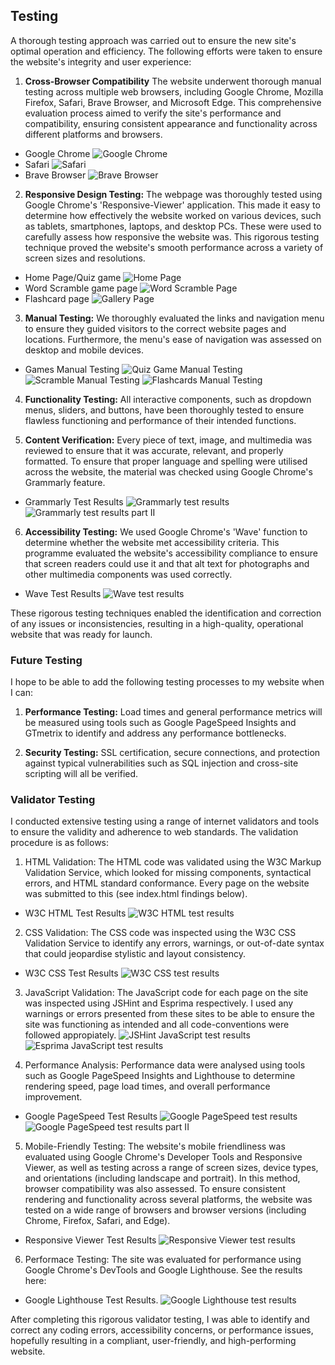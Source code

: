 ## Testing

A thorough testing approach was carried out to ensure the new site's optimal operation and efficiency. The following efforts were taken to ensure the website's integrity and user experience:

1. **Cross-Browser Compatibility** The website underwent thorough manual testing across multiple web browsers, including Google Chrome, Mozilla Firefox, Safari, Brave Browser, and Microsoft Edge. This comprehensive evaluation process aimed to verify the site's performance and compatibility, ensuring consistent appearance and functionality across different platforms and browsers.
- Google Chrome
![Google Chrome](https://raw.githubusercontent.com/DamianGillessen1989/que-padrisimo/main/docs/chrome.webp)
- Safari
![Safari](https://raw.githubusercontent.com/DamianGillessen1989/que-padrisimo/main/docs/safari.webp)
- Brave Browser
![Brave Browser](https://raw.githubusercontent.com/DamianGillessen1989/que-padrisimo/main/docs/brave.webp)

2. **Responsive Design Testing:**
The webpage was thoroughly tested using Google Chrome's 'Responsive-Viewer' application. This made it easy to determine how effectively the website worked on various devices, such as tablets, smartphones, laptops, and desktop PCs. These were used to carefully assess how responsive the website was. This rigorous testing technique proved the website's smooth performance across a variety of screen sizes and resolutions.

- Home Page/Quiz game
![Home Page](https://raw.githubusercontent.com/DamianGillessen1989/que-padrisimo/main/docs/responsive-viewer-home.webp)
- Word Scramble game page
![Word Scramble Page](https://raw.githubusercontent.com/DamianGillessen1989/que-padrisimo/main/docs/responsive-viewer-scramble.webp)
- Flashcard page
![Gallery Page](https://raw.githubusercontent.com/DamianGillessen1989/que-padrisimo/main/docs/responsive-viewer-flashcards.webp)

3. **Manual Testing:** We thoroughly evaluated the links and navigation menu to ensure they guided visitors to the correct website pages and locations. Furthermore, the menu's ease of navigation was assessed on desktop and mobile devices.

- Games Manual Testing
![Quiz Game Manual Testing](https://raw.githubusercontent.com/DamianGillessen1989/que-padrisimo/main/docs/quiz-manual-testing.webp)
![Scramble Manual Testing](https://raw.githubusercontent.com/DamianGillessen1989/que-padrisimo/main/docs/scramble-manual-testing.webp)
![Flashcards Manual Testing](https://raw.githubusercontent.com/DamianGillessen1989/que-padrisimo/main/docs/flashcards-manual-testing.webp)

4. **Functionality Testing:** All interactive components, such as dropdown menus, sliders, and buttons, have been thoroughly tested to ensure flawless functioning and performance of their intended functions.

5. **Content Verification:** Every piece of text, image, and multimedia was reviewed to ensure that it was accurate, relevant, and properly formatted. To ensure that proper language and spelling were utilised across the website, the material was checked using Google Chrome's Grammarly feature.
- Grammarly Test Results
![Grammarly test results](https://raw.githubusercontent.com/DamianGillessen1989/que-padrisimo/main/docs/grammarly-test-results.webp)
![Grammarly test results part II](https://raw.githubusercontent.com/DamianGillessen1989/que-padrisimo/main/docs/grammarly-test-results-two.webp)

6. **Accessibility Testing:** We used Google Chrome's 'Wave' function to determine whether the website met accessibility criteria. This programme evaluated the website's accessibility compliance to ensure that screen readers could use it and that alt text for photographs and other multimedia components was used correctly.
- Wave Test Results
![Wave test results](https://raw.githubusercontent.com/DamianGillessen1989/que-padrisimo/main/docs/wave-test-results.webp)

These rigorous testing techniques enabled the identification and correction of any issues or inconsistencies, resulting in a high-quality, operational website that was ready for launch.

### Future Testing

I hope to be able to add the following testing processes to my website when I can:

1. **Performance Testing:** Load times and general performance metrics will be measured using tools such as Google PageSpeed Insights and GTmetrix to identify and address any performance bottlenecks.

2. **Security Testing:** SSL certification, secure connections, and protection against typical vulnerabilities such as SQL injection and cross-site scripting will all be verified.

### Validator Testing

I conducted extensive testing using a range of internet validators and tools to ensure the validity and adherence to web standards. The validation procedure is as follows:

1. HTML Validation: The HTML code was validated using the W3C Markup Validation Service, which looked for missing components, syntactical errors, and HTML standard conformance. Every page on the website was submitted to this (see index.html findings below).
- W3C HTML Test Results
![W3C HTML test results](https://raw.githubusercontent.com/DamianGillessen1989/que-padrisimo/main/docs/html-test-results.webp)

2. CSS Validation: The CSS code was inspected using the W3C CSS Validation Service to identify any errors, warnings, or out-of-date syntax that could jeopardise stylistic and layout consistency.
- W3C CSS Test Results
![W3C CSS test results](https://raw.githubusercontent.com/DamianGillessen1989/que-padrisimo/main/docs/css-test-results.webp)

3. JavaScript Validation: The JavaScript code for each page on the site was inspected using JSHint and Esprima respectively. I used any warnings or errors presented from these sites to be able to ensure the site was functioning as intended and all code-conventions were followed appropiately.
![JSHint JavaScript test results](https://raw.githubusercontent.com/DamianGillessen1989/que-padrisimo/main/docs/js-test-results.webp)
![Esprima JavaScript test results](https://raw.githubusercontent.com/DamianGillessen1989/que-padrisimo/main/docs/js-test-results-two.webp)

4. Performance Analysis: Performance data were analysed using tools such as Google PageSpeed Insights and Lighthouse to determine rendering speed, page load times, and overall performance improvement.
- Google PageSpeed Test Results
![Google PageSpeed test results](https://raw.githubusercontent.com/DamianGillessen1989/que-padrisimo/main/docs/page-speed-test-results.webp)
![Google PageSpeed test results part II](https://raw.githubusercontent.com/DamianGillessen1989/que-padrisimo/main/docs/page-speed-test-results-two.webp)

5. Mobile-Friendly Testing: The website's mobile friendliness was evaluated using Google Chrome's Developer Tools and Responsive Viewer, as well as testing across a range of screen sizes, device types, and orientations (including landscape and portrait). In this method, browser compatibility was also assessed. To ensure consistent rendering and functionality across several platforms, the website was tested on a wide range of browsers and browser versions (including Chrome, Firefox, Safari, and Edge).
- Responsive Viewer Test Results
![Responsive Viewer test results](https://raw.githubusercontent.com/DamianGillessen1989/que-padrisimo/main/docs/responsive-viewer-home.webp)

6. Performace Testing: The site was evaluated for performance using Google Chrome's DevTools and Google Lighthouse. See the results here:
- Google Lighthouse Test Results.
![Google Lighthouse test results](https://raw.githubusercontent.com/DamianGillessen1989/que-padrisimo/main/docs/lighthouse-scores.webp)

After completing this rigorous validator testing, I was able to identify and correct any coding errors, accessibility concerns, or performance issues, hopefully resulting in a compliant, user-friendly, and high-performing website.